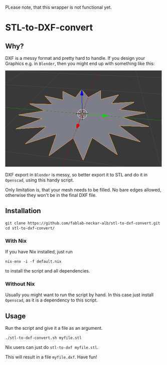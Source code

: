 PLease note, that this wrapper is not functional yet.

# STL-to-DXF-convert

## Why?

DXF is a messy format and pretty hard to handle. If you design your Graphics e.g. in `Blender`, then you might end up with something like this:

![](sample.png)

DXF export in `Blender` is messy, so better export it to STL and do it in `Openscad`, using this handy script.

Only limitation is, that your mesh needs to be filled. No bare edges allowed, otherwise they won't be in the final DXF file.


## Installation

```
git clone https://github.com/fablab-neckar-alb/stl-to-dxf-convert.git
cd stl-to-dxf-convert/
```

### With Nix

If you have Nix installed, just run

```
nix-env -i -f default.nix
```

to install the script and all dependencies.

### Without Nix

Usually you might want to run the script by hand. In this case just install `Openscad`, as it is a dependency to this script.

## Usage

Run the script and give it a file as an argument.

```
./stl-to-dxf-convert.sh myfile.stl
```

Nix users can just do `stl-to-dxf myfile.stl`.

This will result in a file `myfile.dxf`. Have fun!
